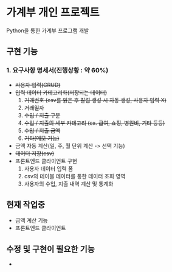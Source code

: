 # 가계부 개인 프로젝트

Python을 통한 가계부 프로그램 개발

## 구현 기능
### 1. 요구사항 명세서(진행상황 : 약 60%)
- ~~사용자 입력(CRUD)~~
- ~~입력 데이터 카테고리화(저장되는 데이터)~~
    1. ~~거래번호 (csv를 읽은 후 칼럼 생성 시 자동 생성, 사용자 입력 X)~~ 
    2. ~~거래일자~~
    3. ~~수입 / 지출 구분~~
    4. ~~수입 / 지출의 세부 카테고리 (ex. 급여, 쇼핑, 병원비, 기타 등등)~~
    5. ~~수입 / 지출 금액~~
    6. ~~기타(메모 기능)~~
- 금액 자동 계산(일, 주, 월 단위 계산 -> 선택 기능)
- ~~데이터 저장(csv)~~
- 프론트엔드 클라이언트 구현
    1. 사용자 데이터 입력 폼
    2. csv의 테이블 데이터를 통한 데이터 조회 영역
    3. 사용자의 수입, 지출 내역 계산 및 통계화

## 현재 작업중
- 금액 계산 기능
- 프론트엔드 클라이언트

## 수정 및 구현이 필요한 기능
- 
